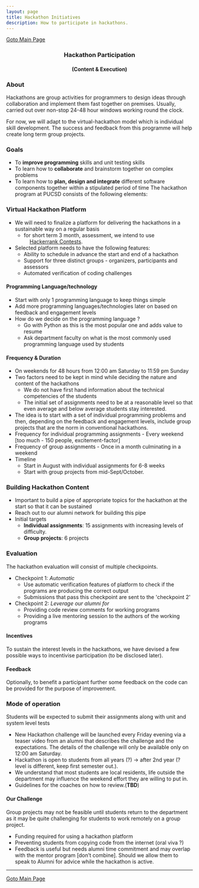 ```yaml
---
layout: page
title: Hackathon Initiatives
description: How to participate in hackathons.
---
```

<p><a href=".index.html" target="_top">Goto Main Page</a></p>
<p><!--StartFragment --></p>
<h3 style="text-align: center;">Hackathon Participation</h3>
<h4 style="text-align: center;">(Content & Execution)</h4>
<p><!--EndFragment --></p>

### About
Hackathons are group activities for programmers to design ideas through collaboration and implement them fast together on premises. Usually, carried out over non-stop 24-48 hour windows working round the clock. 

For now, we will adapt to the virtual-hackathon model which is individual skill development. The success and feedback from this programme will help create long term group projects.
### Goals 
+ To __improve programming__ skills and unit testing skills
+ To learn how to __collaborate__ and brainstorm together on complex problems
+ To learn how to __plan, design and integrate__ different software components together within a stipulated period of time
The hackathon program at PUCSD consists of the following elements:

### Virtual Hackathon Platform
* We will need to finalize a platform for delivering the hackathons in a sustainable way on a regular basis
    * for short term 3 month, assessment, we intend to use   
 &nbsp;&nbsp;&nbsp; [Hackerrank Contests](https://www.hackerrank.com/contests).
* Selected platform needs to have the following features:  
    * Ability to schedule in advance the start and end of a hackathon
    * Support for three distinct groups - organizers, participants and assessors
    * Automated verification of coding challenges

#### Programming Language/technology
* Start with only 1 programming language to keep things simple
* Add more programming languages/technologies later on based on feedback and engagement levels
*  How do we decide on the programming language ?
    - Go with Python as this is the most popular one and adds value to resume
    - Ask department faculty on what is the most commonly used programming language used by students

#### Frequency & Duration
- On weekends for 48 hours from 12:00 am Saturday to 11:59 pm Sunday
- Two factors need to be kept in mind while deciding the nature and content of the hackathons
    - We do not have first hand information about the technical competencies of the students
    - The initial set of assignments need to be at a reasonable level so that even average and below average students stay interested.
- The idea is to start with a set of individual programming problems and then, depending on the feedback and engagement levels, include group projects that are the norm in conventional hackathons. 
- Frequency for individual programming assignments - Every weekend [too much - 150 people, excitement-factor]
- Frequency of group assignments - Once in a month culminating in a weekend
- Timeline
    - Start in August with individual assignments for 6-8 weeks
    - Start with group projects from mid-Sept/October.

### Building Hackathon Content
- Important to build a pipe of appropriate topics for the hackathon at the start so that it can be sustained
- Reach out to our alumni network for building this pipe
- Initial targets
    - __Individual assignments__: 15 assignments with increasing levels of difficulty.
    - __Group projects__:  6 projects

### Evaluation
The hackathon evaluation will consist of multiple checkpoints.
- Checkpoint 1: _Automatic_
  - Use automatic verification features of platform to check if the programs are producing the correct output
  - Submissions that pass this checkpoint are sent to the 'checkpoint 2'
- Checkpoint 2: _Leverage our alumni for_
    - Providing code review comments for working programs
    - Providing a live mentoring session to the authors of the working programs

#### Incentives 
To sustain the interest levels in the hackathons, we have devised a few possible ways to incentivise participation (to be disclosed later).

<!--
    - Opportunity for top 3 programmers to present their design to the department
    - Certificates by departments
-->

#### Feedback
Optionally, to benefit a participant further some feedback on the code can be provided for the purpose of improvement.

### Mode of operation
Students will be expected to submit their assignments along with unit and system level tests
-  New Hackathon challenge will be launched every Friday evening via a teaser video from an alumni that describes the challenge and the expectations. The details of the challenge will only be available only on 12:00 am Saturday.
- Hackathon is open to students from all years (?) → after 2nd year (? level is different, keep first semester out.). 
- We understand that most students are local residents, life outside the department may influence the weekend effort they are willing to put in.
- Guidelines for the coaches on how to review.(**TBD**)

#### Our Challenge
Group projects may not be feasible until students return to the department as it may be quite challenging for 
students to work remotely on a group project.
- Funding required for using a hackathon platform
- Preventing students from copying code from the internet (oral viva ?)
- Feedback is useful but needs alumni time commitment and may overlap with the mentor program [don’t combine]. Should we allow them to speak to Alumni for advice while the hackathon is active.
---

<p><a href=".index.html" target="_top">Goto Main Page</a></p>
